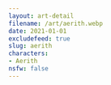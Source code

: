```yaml
---
layout: art-detail
filename: /art/aerith.webp
date: 2021-01-01
excludefeed: true
slug: aerith
characters:
- Aerith
nsfw: false
---
```

